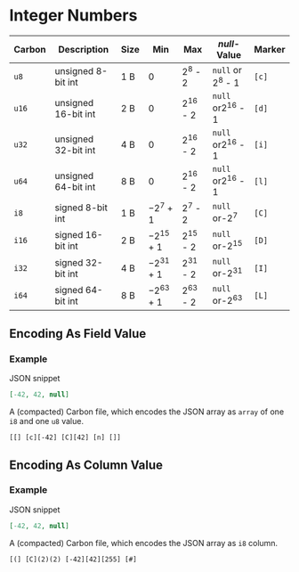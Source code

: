 # Integer Numbers

Carbon  | Description              | Size    | Min                 | Max                | *null*-Value       | Marker
-------------|---------------------|---------|---------------------|--------------------|--------------------|-------
`u8`         | unsigned 8-bit int  | 1 B | 0                   | 2<sup>8</sup> - 2  | `null` or 2<sup>8</sup> - 1  | `[c]`
`u16`        | unsigned 16-bit int | 2 B | 0                   | 2<sup>16</sup> - 2 | `null` or2<sup>16</sup> - 1 | `[d]`
`u32`        | unsigned 32-bit int | 4 B | 0                   | 2<sup>16</sup> - 2 | `null` or2<sup>16</sup> - 1 | `[i]`
`u64`        | unsigned 64-bit int | 8 B | 0                   | 2<sup>16</sup> - 2 | `null` or2<sup>16</sup> - 1 | `[l]`
`i8`         | signed 8-bit int    | 1 B  | −2<sup>7</sup> + 1  | 2<sup>7</sup> - 2 | `null` or-2<sup>7</sup>     | `[C]`
`i16`        | signed 16-bit int   | 2 B | −2<sup>15</sup> + 1 | 2<sup>15</sup> - 2 | `null` or-2<sup>15</sup>    | `[D]`
`i32`        | signed 32-bit int   | 4 B | −2<sup>31</sup> + 1 | 2<sup>31</sup> - 2 | `null` or-2<sup>31</sup>    | `[I]`
`i64`        | signed 64-bit int   | 8 B | −2<sup>63</sup> + 1 | 2<sup>63</sup> - 2 | `null` or-2<sup>63</sup>    | `[L]`


## Encoding As Field Value



### Example

JSON snippet
```json
[-42, 42, null]
```

A (compacted) Carbon file, which encodes the JSON array as `array` of one `i8` and one `u8` value.

```
[[] [c][-42] [C][42] [n] []]
```

## Encoding As Column Value


### Example

JSON snippet
```json
[-42, 42, null]
```

A (compacted) Carbon file, which encodes the JSON array as `i8` column.

```
[(] [C](2)(2) [-42][42][255] [#]
```
